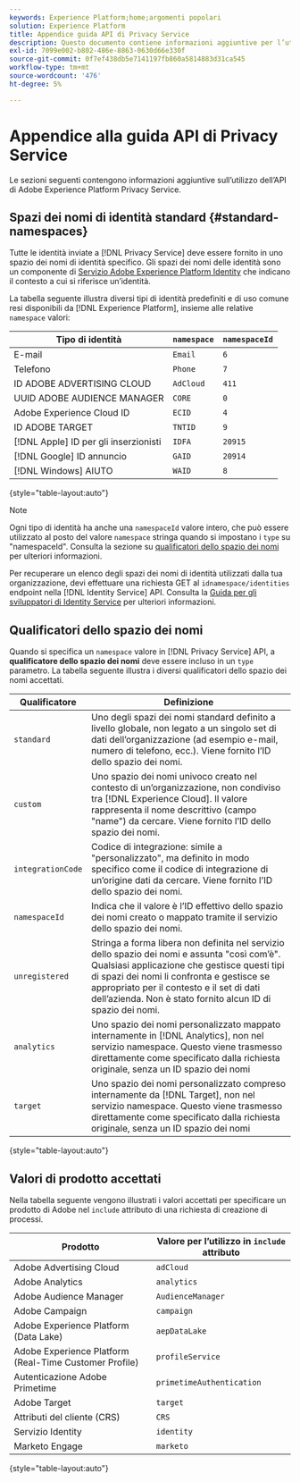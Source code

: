 ```yaml
---
keywords: Experience Platform;home;argomenti popolari
solution: Experience Platform
title: Appendice guida API di Privacy Service
description: Questo documento contiene informazioni aggiuntive per l’utilizzo dell’API Privacy Service.
exl-id: 7099e002-b802-486e-8863-0630d66e330f
source-git-commit: 0f7ef438db5e7141197fb860a5814883d31ca545
workflow-type: tm+mt
source-wordcount: '476'
ht-degree: 5%

---
```


# Appendice alla guida API di Privacy Service

Le sezioni seguenti contengono informazioni aggiuntive sull’utilizzo dell’API di Adobe Experience Platform Privacy Service.

## Spazi dei nomi di identità standard {#standard-namespaces}

Tutte le identità inviate a [!DNL Privacy Service] deve essere fornito in uno spazio dei nomi di identità specifico. Gli spazi dei nomi delle identità sono un componente di [Servizio Adobe Experience Platform Identity](../../identity-service/home.md) che indicano il contesto a cui si riferisce un’identità.

La tabella seguente illustra diversi tipi di identità predefiniti e di uso comune resi disponibili da [!DNL Experience Platform], insieme alle relative `namespace` valori:

| Tipo di identità | `namespace` | `namespaceId` |
| --- | --- | --- |
| E-mail | `Email` | `6` |
| Telefono | `Phone` | `7` |
| ID ADOBE ADVERTISING CLOUD | `AdCloud` | `411` |
| UUID ADOBE AUDIENCE MANAGER | `CORE` | `0` |
| Adobe Experience Cloud ID | `ECID` | `4` |
| ID ADOBE TARGET | `TNTID` | `9` |
| [!DNL Apple] ID per gli inserzionisti | `IDFA` | `20915` |
| [!DNL Google] ID annuncio | `GAID` | `20914` |
| [!DNL Windows] AIUTO | `WAID` | `8` |

{style="table-layout:auto"}

>[!NOTE]
>
>Ogni tipo di identità ha anche una `namespaceId` valore intero, che può essere utilizzato al posto del valore `namespace` stringa quando si impostano i `type` su &quot;namespaceId&quot;. Consulta la sezione su [qualificatori dello spazio dei nomi](#namespace-qualifiers) per ulteriori informazioni.

Per recuperare un elenco degli spazi dei nomi di identità utilizzati dalla tua organizzazione, devi effettuare una richiesta GET al `idnamespace/identities` endpoint nella [!DNL Identity Service] API. Consulta la [Guida per gli sviluppatori di Identity Service](../../identity-service/api/getting-started.md) per ulteriori informazioni.

## Qualificatori dello spazio dei nomi

Quando si specifica un `namespace` valore in [!DNL Privacy Service] API, a **qualificatore dello spazio dei nomi** deve essere incluso in un `type` parametro. La tabella seguente illustra i diversi qualificatori dello spazio dei nomi accettati.

| Qualificatore | Definizione |
| --------- | ---------- |
| `standard` | Uno degli spazi dei nomi standard definito a livello globale, non legato a un singolo set di dati dell’organizzazione (ad esempio e-mail, numero di telefono, ecc.). Viene fornito l’ID dello spazio dei nomi. |
| `custom` | Uno spazio dei nomi univoco creato nel contesto di un’organizzazione, non condiviso tra [!DNL Experience Cloud]. Il valore rappresenta il nome descrittivo (campo &quot;name&quot;) da cercare. Viene fornito l’ID dello spazio dei nomi. |
| `integrationCode` | Codice di integrazione: simile a &quot;personalizzato&quot;, ma definito in modo specifico come il codice di integrazione di un’origine dati da cercare. Viene fornito l’ID dello spazio dei nomi. |
| `namespaceId` | Indica che il valore è l’ID effettivo dello spazio dei nomi creato o mappato tramite il servizio dello spazio dei nomi. |
| `unregistered` | Stringa a forma libera non definita nel servizio dello spazio dei nomi e assunta &quot;così com’è&quot;. Qualsiasi applicazione che gestisce questi tipi di spazi dei nomi li confronta e gestisce se appropriato per il contesto e il set di dati dell’azienda. Non è stato fornito alcun ID di spazio dei nomi. |
| `analytics` | Uno spazio dei nomi personalizzato mappato internamente in [!DNL Analytics], non nel servizio namespace. Questo viene trasmesso direttamente come specificato dalla richiesta originale, senza un ID spazio dei nomi |
| `target` | Uno spazio dei nomi personalizzato compreso internamente da [!DNL Target], non nel servizio namespace. Questo viene trasmesso direttamente come specificato dalla richiesta originale, senza un ID spazio dei nomi |

{style="table-layout:auto"}

## Valori di prodotto accettati

Nella tabella seguente vengono illustrati i valori accettati per specificare un prodotto di Adobe nel `include` attributo di una richiesta di creazione di processi.

| Prodotto | Valore per l’utilizzo in `include` attributo |
| --- | --- |
| Adobe Advertising Cloud | `adCloud` |
| Adobe Analytics | `analytics` |
| Adobe Audience Manager | `AudienceManager` |
| Adobe Campaign | `campaign` |
| Adobe Experience Platform (Data Lake) | `aepDataLake` |
| Adobe Experience Platform (Real-Time Customer Profile) | `profileService` |
| Autenticazione Adobe Primetime | `primetimeAuthentication` |
| Adobe Target | `target` |
| Attributi del cliente (CRS) | `CRS` |
| Servizio Identity | `identity` |
| Marketo Engage | `marketo` |

{style="table-layout:auto"}
